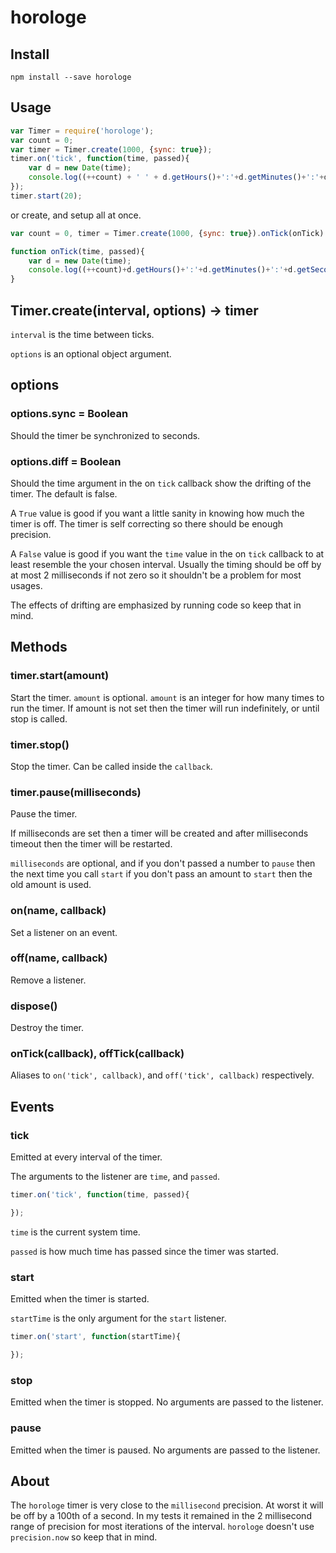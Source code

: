 horologe
========

Install
-------

`npm install --save horologe`

Usage
-----

```javascript
var Timer = require('horologe');
var count = 0;
var timer = Timer.create(1000, {sync: true});
timer.on('tick', function(time, passed){
    var d = new Date(time);
    console.log((++count) + ' ' + d.getHours()+':'+d.getMinutes()+':'+d.getSeconds() + ' ' + passed);
});
timer.start(20);
```

or create, and setup all at once.

```javascript
var count = 0, timer = Timer.create(1000, {sync: true}).onTick(onTick).start(5);

function onTick(time, passed){
    var d = new Date(time);
    console.log((++count)+d.getHours()+':'+d.getMinutes()+':'+d.getSeconds() + ' ' + passed);
}
```

Timer.create(interval, options) -> timer
----------------------------------------

`interval` is the time between ticks.

`options` is an optional object argument.

options
-------

### options.sync = Boolean

Should the timer be synchronized to seconds.

### options.diff = Boolean

Should the time argument in the on `tick` callback show the drifting of the timer. The default is false.

A `True` value is good if you want a little sanity in knowing how much the timer is off. The timer is self correcting so there should be enough precision.

A `False` value is good if you want the `time` value in the on `tick` callback to at least resemble the your chosen interval. Usually the timing should be off by at most 2 milliseconds if not zero so it shouldn't be a problem for most usages.

The effects of drifting are emphasized by running code so keep that in mind.

Methods
-------

### timer.start(amount)

Start the timer. `amount` is optional. `amount` is an integer for how many times to run the timer. If amount is not set then the timer will run indefinitely, or until stop is called.

### timer.stop()

Stop the timer. Can be called inside the `callback`.

### timer.pause(milliseconds)

Pause the timer.

If milliseconds are set then a timer will be created and after milliseconds timeout then the timer will be restarted.

`milliseconds` are optional, and if you don't passed a number to `pause` then the next time you call `start` if you don't pass an amount to `start` then the old amount is used.

### on(name, callback)

Set a listener on an event.

### off(name, callback)

Remove a listener.

### dispose()

Destroy the timer.

### onTick(callback), offTick(callback)

Aliases to `on('tick', callback)`, and `off('tick', callback)` respectively.

Events
------

### tick

Emitted at every interval of the timer.

The arguments to the listener are `time`, and `passed`.

```javascript
timer.on('tick', function(time, passed){

});
```

`time` is the current system time.

`passed` is how much time has passed since the timer was started.

### start

Emitted when the timer is started.

`startTime` is the only argument for the `start` listener.

```javascript
timer.on('start', function(startTime){

});
```

### stop

Emitted when the timer is stopped. No arguments are passed to the listener.

### pause

Emitted when the timer is paused. No arguments are passed to the listener.

About
-----

The `horologe` timer is very close to the `millisecond` precision. At worst it will be off by a 100th of a second. In my tests it remained in the 2 millisecond range of precision for most iterations of the interval. `horologe` doesn't use `precision.now` so keep that in mind.
